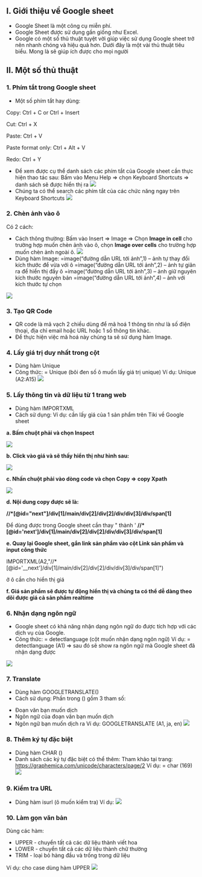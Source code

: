 ## I. Giới thiệu về Google sheet 
- Google Sheet là một công cụ miễn phí. 
- Google Sheet được sử dụng gần giống như Excel. 
- Google có một số thủ thuật tuyệt vời giúp việc sử dụng Google sheet trở nên nhanh chóng và hiệu quả hơn. Dưới đây là một vài thủ thuật tiêu biểu. Mong là sẽ giúp ích được cho mọi người 

## II. Một số thủ thuật
### **1. Phím tắt trong Google sheet**
- Một số phím tắt hay dùng:

Copy: Ctrl + C or Ctrl + Insert 

Cut: Ctrl + X

Paste: Ctrl + V 

Paste format only: Ctrl + Alt + V

Redo: Ctrl + Y

- Để xem được cụ thể danh sách các phím tắt của Google sheet cần thực hiện thao tác sau: 
Bấm vào Menu Help => chọn Keyboard Shortcuts => danh sách sẽ được hiển thị ra
![](https://images.viblo.asia/d6a18f06-a2f0-4dae-97f0-d6e1ff5ce40d.png)
- Chúng ta có thể search các phím tắt của các chức năng ngay trên Keyboard Shortcuts
 ![](https://images.viblo.asia/5f8eb5ec-bcb7-4cc0-a5aa-8572ed6059ef.png)

### **2. Chèn ảnh vào ô**
Có 2 cách:
- Cách thông thường:
Bấm vào Insert => Image => Chọn **Image in cell** cho trường hợp muốn chèn ảnh vào ô, chọn **Image over cells** cho trường hợp muốn chèn ảnh ngoài ô. 
![](https://images.viblo.asia/9b2b731a-78c2-4403-9e02-37c8e28295a5.png)
- Dùng hàm Image:
=image(“đường dẫn URL tới ảnh”,1) – ảnh tự thay đổi kích thước để vừa với ô
=image(“đường dẫn URL tới ảnh”,2) – ảnh tự giãn ra để hiển thị đầy ô
=image(“đường dẫn URL tới ảnh”,3) – ảnh giữ nguyên kích thước nguyên bản
=image(“đường dẫn URL tới ảnh”,4) – ảnh với kích thước tự chọn

![](https://images.viblo.asia/47795111-6967-4d6b-a81b-473790409a88.png)

### **3. Tạo QR Code**
- QR code là mã vạch 2 chiều dùng để mã hoá 1 thông tin như là số điện thoại, địa chỉ email hoặc URL hoặc 1 số thông tin khác. 
- Để thực hiện việc mã hoá này chúng ta sẽ sử dụng hàm Image. 

### **4. Lấy giá trị duy nhất trong cột**
- Dùng hàm Unique
- Công thức: = Unique (bôi đen số ô muốn lấy giá trị unique)
Ví dụ: Unique (A2:A15)
![](https://images.viblo.asia/b02c214a-7cfa-4fdc-9a26-d817c01baad7.png)

### **5. Lấy thông tin và dữ liệu từ 1 trang web**
- Dùng hàm IMPORTXML
- Cách sử dụng:
Ví dụ: cần lấy giá của 1 sản phẩm trên Tiki về Google sheet

**a. Bấm chuột phải và chọn Inspect**

![](https://images.viblo.asia/6baf27e7-8bd3-4776-915f-6d259cf314ab.png)

**b. Click vào giá và sẽ thấy hiển thị như hình sau:**

![](https://images.viblo.asia/c645ca8e-8a9a-4d6e-8d19-bcbe33b26f13.png)

**c. Nhấn chuột phải vào dòng code và chọn Copy => copy Xpath**

![](https://images.viblo.asia/48b666cf-cd26-44f2-addc-f6c8df7d8131.png)

**d. Nội dung copy được sẽ là:**

**//*[@id="next"]/div[1]/main/div[2]/div[2]/div/div[3]/div/span[1]**

Để dùng được trong Google sheet cần thay " thành ' 
**//*[@id='next']/div[1]/main/div[2]/div[2]/div/div[3]/div/span[1]**

**e. Quay lại Google sheet, gắn link sản phẩm vào cột Link sản phẩm và input công thức** 

IMPORTXML(A2,"//*[@id='__next']/div[1]/main/div[2]/div[2]/div/div[3]/div/span[1]")

ở ô cần cho hiển thị giá

**f. Giá sản phẩm sẽ được tự động hiển thị và chúng ta có thể dễ dàng theo dõi được giá cả sản phẩm realtime**

### **6. Nhận dạng ngôn ngữ**
- Google sheet có khả năng nhận dạng ngôn ngữ do được tích hợp với các dịch vụ của Google.
- Công thức: 
= detectlanguage (cột muốn nhận dạng ngôn ngữ)
Ví dụ: = detectlanguage (A1) 
=> sau đó sẽ show ra ngôn ngữ mà Google sheet đã nhận dạng được 

![](https://images.viblo.asia/676e50f7-27bf-48ef-b7fe-bd9b3d03af9e.png)

### **7. Translate**
- Dùng hàm GOOGLETRANSLATE() 
- Cách sử dụng: 
Phần trong () gồm 3 tham số:
+ Đoạn văn bạn muốn dịch
+ Ngôn ngữ của đoạn văn bạn muốn dịch
+ Ngôn ngữ bạn muốn dịch ra
Ví dụ: GOOGLETRANSLATE (A1, ja, en)
![](https://images.viblo.asia/28dfe410-f106-4d22-a83f-9fcc1c125f86.png)

### **8. Thêm ký tự đặc biệt**
- Dùng hàm CHAR ()
- Danh sách các ký tự đặc biệt có thể thêm:
Tham khảo tại trang: https://graphemica.com/unicode/characters/page/2
Ví dụ: = char (169)
![](https://images.viblo.asia/460773d0-13f0-4543-9193-bd775c6e31f0.png)

### **9. Kiểm tra URL**
- Dùng hàm isurl (ô muốn kiểm tra)
Ví dụ: 
![](https://images.viblo.asia/2b52f2bf-6125-42aa-8695-252528a59b19.png)

### 10. Làm gọn văn bản 
Dùng các hàm:
+ UPPER - chuyển tất cả các dữ liệu thành viết hoa
+ LOWER - chuyển tất cả các dữ liệu thành chữ thường
+ TRIM - loại bỏ hàng đầu và trống trong dữ liệu

Ví dụ: cho case dùng hàm UPPER
![](https://images.viblo.asia/fb2851b9-80f2-47a6-9479-053b43f5d5a6.png)
